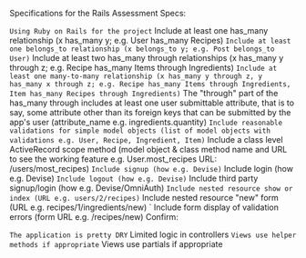 Specifications for the Rails Assessment
Specs:

` Using Ruby on Rails for the project
` Include at least one has_many relationship (x has_many y; e.g. User has_many Recipes)
` Include at least one belongs_to relationship (x belongs_to y; e.g. Post belongs_to User)
` Include at least two has_many through relationships (x has_many y through z; e.g. Recipe has_many Items through Ingredients)
` Include at least one many-to-many relationship (x has_many y through z, y has_many x through z; e.g. Recipe has_many Items through Ingredients, Item has_many Recipes through Ingredients)
` The "through" part of the has_many through includes at least one user submittable attribute, that is to say, some attribute other than its foreign keys that can be submitted by the app's user (attribute_name e.g. ingredients.quantity)
` Include reasonable validations for simple model objects (list of model objects with validations e.g. User, Recipe, Ingredient, Item)
` Include a class level ActiveRecord scope method (model object & class method name and URL to see the working feature e.g. User.most_recipes URL: /users/most_recipes)
` Include signup (how e.g. Devise)
` Include login (how e.g. Devise)
` Include logout (how e.g. Devise)
` Include third party signup/login (how e.g. Devise/OmniAuth)
` Include nested resource show or index (URL e.g. users/2/recipes)
` Include nested resource "new" form (URL e.g. recipes/1/ingredients/new)
` Include form display of validation errors (form URL e.g. /recipes/new)
Confirm:

` The application is pretty DRY
` Limited logic in controllers
` Views use helper methods if appropriate
` Views use partials if appropriate